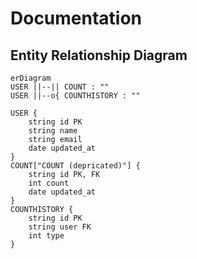 # Documentation

## Entity Relationship Diagram

```mermaid
erDiagram
USER ||--|| COUNT : ""
USER ||--o{ COUNTHISTORY : ""

USER {
    string id PK
    string name
    string email
    date updated_at
}
COUNT["COUNT (depricated)"] {
    string id PK, FK
    int count
    date updated_at
}
COUNTHISTORY {
    string id PK
    string user FK
    int type
}
```
